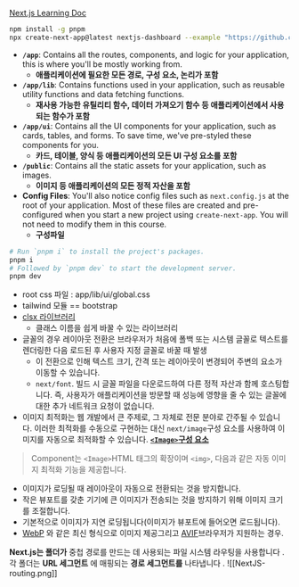 [Next.js Learning Doc](https://nextjs.org/learn/dashboard-app/getting-started)
```bash
npm install -g pnpm
npx create-next-app@latest nextjs-dashboard --example "https://github.com/vercel/next-learn/tree/main/dashboard/starter-example" --use-pnpm
```

- **`/app`**: Contains all the routes, components, and logic for your application, this is where you'll be mostly working from.
	- **애플리케이션에 필요한 모든 경로, 구성 요소, 논리가 포함**
- **`/app/lib`**: Contains functions used in your application, such as reusable utility functions and data fetching functions.
	- **재사용 가능한 유틸리티 함수, 데이터 가져오기 함수 등 애플리케이션에서 사용되는 함수가 포함**
- **`/app/ui`**: Contains all the UI components for your application, such as cards, tables, and forms. To save time, we've pre-styled these components for you.
	- **카드, 테이블, 양식 등 애플리케이션의 모든 UI 구성 요소를 포함**
- **`/public`**: Contains all the static assets for your application, such as images.
	- **이미지 등 애플리케이션의 모든 정적 자산을 포함**
- **Config Files**: You'll also notice config files such as `next.config.js` at the root of your application. Most of these files are created and pre-configured when you start a new project using `create-next-app`. You will not need to modify them in this course.
	- **구성파일**

```bash
# Run `pnpm i` to install the project's packages.
pnpm i
# Followed by `pnpm dev` to start the development server.
pnpm dev
```

- root css 파일 : app/lib/ui/global.css
- tailwind 모듈 == bootstrap
- [clsx 라이브러리](https://github.com/lukeed/clsx)
	- 클래스 이름을 쉽게 바꿀 수 있는 라이브러리
- 글꼴의 경우 레이아웃 전환은 브라우저가 처음에 폴백 또는 시스템 글꼴로 텍스트를 렌더링한 다음 로드된 후 사용자 지정 글꼴로 바꿀 때 발생
	- 이 전환으로 인해 텍스트 크기, 간격 또는 레이아웃이 변경되어 주변의 요소가 이동할 수 있습니다.
	- `next/font`. 빌드 시 글꼴 파일을 다운로드하여 다른 정적 자산과 함께 호스팅합니다. 즉, 사용자가 애플리케이션을 방문할 때 성능에 영향을 줄 수 있는 글꼴에 대한 추가 네트워크 요청이 없습니다.
- 이미지 최적화는 웹 개발에서 큰 주제로, 그 자체로 전문 분야로 간주될 수 있습니다. 이러한 최적화를 수동으로 구현하는 대신 `next/image`구성 요소를 사용하여 이미지를 자동으로 최적화할 수 있습니다.
 **[`<Image>`구성 요소](https://nextjs.org/learn/dashboard-app/optimizing-fonts-images#the-image-component)**
> Component는 `<Image>`HTML 태그의 확장이며 `<img>`, 다음과 같은 자동 이미지 최적화 기능을 제공합니다.
- 이미지가 로딩될 때 레이아웃이 자동으로 전환되는 것을 방지합니다.
- 작은 뷰포트를 갖춘 기기에 큰 이미지가 전송되는 것을 방지하기 위해 이미지 크기를 조절합니다.
- 기본적으로 이미지가 지연 로딩됩니다(이미지가 뷰포트에 들어오면 로드됩니다).
- [WebP](https://developer.mozilla.org/en-US/docs/Web/Media/Formats/Image_types#webp) 와 같은 최신 형식으로 이미지 제공[](https://developer.mozilla.org/en-US/docs/Web/Media/Formats/Image_types#webp)그리고 [AVIF](https://developer.mozilla.org/en-US/docs/Web/Media/Formats/Image_types#avif_image)브라우저가 지원하는 경우.

**Next.js는 폴더가** 중첩 경로를 만드는 데 사용되는 파일 시스템 라우팅을 사용합니다 . 각 폴더는 **URL 세그먼트** 에 매핑되는 **경로 세그먼트를** 나타냅니다 .
![[NextJS-routing.png]]

